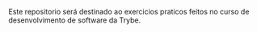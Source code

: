 Este repositorio será destinado ao exercicios praticos feitos no curso de
desenvolvimento de software da Trybe. 
